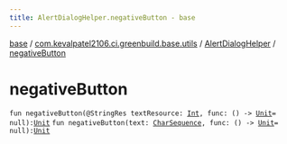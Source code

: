 ```yaml
---
title: AlertDialogHelper.negativeButton - base
---
```


[base](../../index.html) / [com.kevalpatel2106.ci.greenbuild.base.utils](../index.html) / [AlertDialogHelper](index.html) / [negativeButton](./negative-button.html)

# negativeButton

`fun negativeButton(@StringRes textResource: `[`Int`](https://kotlinlang.org/api/latest/jvm/stdlib/kotlin/-int/index.html)`, func: () -> `[`Unit`](https://kotlinlang.org/api/latest/jvm/stdlib/kotlin/-unit/index.html)` = null): `[`Unit`](https://kotlinlang.org/api/latest/jvm/stdlib/kotlin/-unit/index.html)
`fun negativeButton(text: `[`CharSequence`](https://kotlinlang.org/api/latest/jvm/stdlib/kotlin/-char-sequence/index.html)`, func: () -> `[`Unit`](https://kotlinlang.org/api/latest/jvm/stdlib/kotlin/-unit/index.html)` = null): `[`Unit`](https://kotlinlang.org/api/latest/jvm/stdlib/kotlin/-unit/index.html)